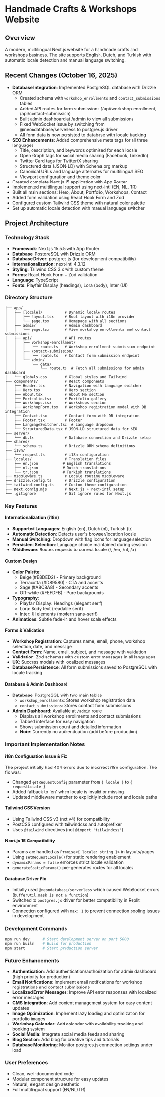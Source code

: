 # Handmade Crafts & Workshops Website

## Overview
A modern, multilingual Next.js website for a handmade crafts and workshops business. The site supports English, Dutch, and Turkish with automatic locale detection and manual language switching.

## Recent Changes (October 16, 2025)
- **Database Integration**: Implemented PostgreSQL database with Drizzle ORM
  - Created schema with `workshop_enrollments` and `contact_submissions` tables
  - Added API routes for form submissions (/api/workshop-enrollment, /api/contact-submission)
  - Built admin dashboard at /admin to view all submissions
  - Fixed WebSocket issue by switching from @neondatabase/serverless to postgres.js driver
  - All form data is now persisted to database with locale tracking
- **SEO Enhancements**: Added comprehensive meta tags for all three languages
  - Title, description, and keywords optimized for each locale
  - Open Graph tags for social media sharing (Facebook, LinkedIn)
  - Twitter Card tags for Twitter/X sharing
  - Structured data (JSON-LD) with Schema.org markup
  - Canonical URLs and language alternates for multilingual SEO
  - Viewport configuration and theme color
- Created complete Next.js 15 application with App Router
- Implemented multilingual support using next-intl (EN, NL, TR)
- Built all main sections: Hero, About, Portfolio, Workshops, Contact
- Added form validation using React Hook Form and Zod
- Configured custom Tailwind CSS theme with natural color palette
- Set up automatic locale detection with manual language switcher

## Project Architecture

### Technology Stack
- **Framework**: Next.js 15.5.5 with App Router
- **Database**: PostgreSQL with Drizzle ORM
- **Database Driver**: postgres.js (for development compatibility)
- **Internationalization**: next-intl 4.3.12
- **Styling**: Tailwind CSS 3.x with custom theme
- **Forms**: React Hook Form + Zod validation
- **Language**: TypeScript
- **Fonts**: Playfair Display (headings), Lora (body), Inter (UI)

### Directory Structure
```
├── app/
│   ├── [locale]/          # Dynamic locale routes
│   │   ├── layout.tsx     # Root layout with i18n provider
│   │   └── page.tsx       # Homepage with all sections
│   ├── admin/             # Admin dashboard
│   │   └── page.tsx       # View workshop enrollments and contact submissions
│   ├── api/               # API routes
│   │   ├── workshop-enrollment/
│   │   │   └── route.ts   # Workshop enrollment submission endpoint
│   │   ├── contact-submission/
│   │   │   └── route.ts   # Contact form submission endpoint
│   │   └── admin/
│   │       └── data/
│   │           └── route.ts  # Fetch all submissions for admin dashboard
│   └── globals.css        # Global styles and Tailwind
├── components/            # React components
│   ├── Header.tsx         # Navigation with language switcher
│   ├── Hero.tsx           # Hero section
│   ├── About.tsx          # About Me section
│   ├── Portfolio.tsx      # Portfolio gallery
│   ├── Workshops.tsx      # Workshops section
│   ├── WorkshopForm.tsx   # Workshop registration modal with DB integration
│   ├── Contact.tsx        # Contact form with DB integration
│   ├── Footer.tsx         # Footer
│   ├── LanguageSwitcher.tsx  # Language dropdown
│   └── StructuredData.tsx # JSON-LD structured data for SEO
├── server/
│   └── db.ts              # Database connection and Drizzle setup
├── shared/
│   └── schema.ts          # Drizzle ORM schema definitions
├── i18n/
│   └── request.ts         # i18n configuration
├── locales/               # Translation files
│   ├── en.json           # English translations
│   ├── nl.json           # Dutch translations
│   └── tr.json           # Turkish translations
├── middleware.ts          # Locale routing middleware
├── drizzle.config.ts      # Drizzle configuration
├── tailwind.config.ts     # Custom theme configuration
├── next.config.mjs        # Next.js + next-intl setup
└── .gitignore             # Git ignore rules for Next.js
```

### Key Features

#### Internationalization (i18n)
- **Supported Languages**: English (en), Dutch (nl), Turkish (tr)
- **Automatic Detection**: Detects user's browser/location locale
- **Manual Switching**: Dropdown with flag icons for language selection
- **Persistent Selection**: Language choice maintained during session
- **Middleware**: Routes requests to correct locale (/, /en, /nl, /tr)

#### Custom Design
- **Color Palette**:
  - Beige (#E8DED2) - Primary background
  - Terracotta (#D89580) - CTA and accents
  - Sage (#A8C8A8) - Secondary accents
  - Off-white (#FEFDFB) - Pure backgrounds
- **Typography**:
  - Playfair Display: Headings (elegant serif)
  - Lora: Body text (readable serif)
  - Inter: UI elements (modern sans-serif)
- **Animations**: Subtle fade-in and hover scale effects

#### Forms & Validation
- **Workshop Registration**: Captures name, email, phone, workshop selection, date, and message
- **Contact Form**: Name, email, subject, and message with validation
- **Validation**: Zod schemas with custom error messages in all languages
- **UX**: Success modals with localized messages
- **Database Persistence**: All form submissions saved to PostgreSQL with locale tracking

#### Database & Admin Dashboard
- **Database**: PostgreSQL with two main tables
  - `workshop_enrollments`: Stores workshop registration data
  - `contact_submissions`: Stores contact form submissions
- **Admin Dashboard**: Available at `/admin` route
  - Displays all workshop enrollments and contact submissions
  - Tabbed interface for easy navigation
  - Shows submission count and detailed information
  - **Note**: Currently no authentication (add before production)

### Important Implementation Notes

#### i18n Configuration Issue & Fix
The project initially had 404 errors due to incorrect i18n configuration. The fix was:
- Changed `getRequestConfig` parameter from `{ locale }` to `{ requestLocale }`
- Added fallback to 'en' when locale is invalid or missing
- Updated middleware matcher to explicitly include root and locale paths

#### Tailwind CSS Version
- Using Tailwind CSS v3 (not v4) for compatibility
- PostCSS configured with tailwindcss and autoprefixer
- Uses `@tailwind` directives (not `@import 'tailwindcss'`)

#### Next.js 15 Compatibility
- Params are handled as `Promise<{ locale: string }>` in layouts/pages
- Using `setRequestLocale()` for static rendering enablement
- `dynamicParams = false` enforces strict locale validation
- `generateStaticParams()` pre-generates routes for all locales

#### Database Driver Fix
- Initially used `@neondatabase/serverless` which caused WebSocket errors (`bufferUtil.mask is not a function`)
- Switched to `postgres.js` driver for better compatibility in Replit environment
- Connection configured with `max: 1` to prevent connection pooling issues in development

### Development Commands
```bash
npm run dev      # Start development server on port 5000
npm run build    # Build for production
npm start        # Start production server
```

### Future Enhancements
- **Authentication**: Add authentication/authorization for admin dashboard (high priority for production)
- **Email Notifications**: Implement email notifications for workshop registrations and contact submissions
- **Localized Error Messages**: Improve API error responses with localized error messages
- **CMS Integration**: Add content management system for easy content updates
- **Image Optimization**: Implement lazy loading and optimization for portfolio images
- **Workshop Calendar**: Add calendar with availability tracking and booking system
- **Social Media**: Integrate social media feeds and sharing
- **Blog Section**: Add blog for creative tips and tutorials
- **Database Monitoring**: Monitor postgres.js connection settings under load

### User Preferences
- Clean, well-documented code
- Modular component structure for easy updates
- Natural, elegant design aesthetic
- Full multilingual support (EN/NL/TR)
